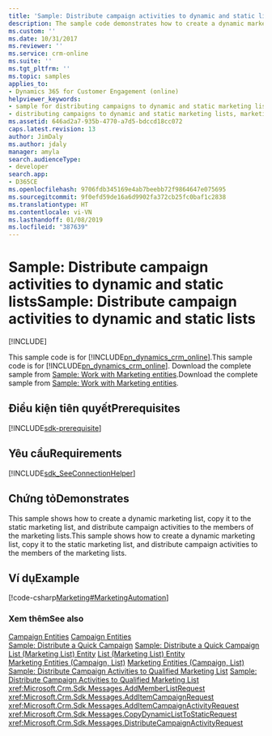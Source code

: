 ```yaml
---
title: 'Sample: Distribute campaign activities to dynamic and static lists (Developer Guide for Dynamics 365 for Customer Engagement) | MicrosoftDocs'
description: The sample code demonstrates how to create a dynamic marketing list, copy it to the static marketing list, and distribute campaign activities to the members of the marketing lists.
ms.custom: ''
ms.date: 10/31/2017
ms.reviewer: ''
ms.service: crm-online
ms.suite: ''
ms.tgt_pltfrm: ''
ms.topic: samples
applies_to:
- Dynamics 365 for Customer Engagement (online)
helpviewer_keywords:
- sample for distributing campaigns to dynamic and static marketing lists
- distributing campaigns to dynamic and static marketing lists, marketing entities sample
ms.assetid: 646ad2a7-935b-4770-a7d5-bdccd18cc072
caps.latest.revision: 13
author: JimDaly
ms.author: jdaly
manager: amyla
search.audienceType:
- developer
search.app:
- D365CE
ms.openlocfilehash: 9706fdb345169e4ab7beebb72f9864647e075695
ms.sourcegitcommit: 9f0efd59de16a6d9902fa372cb25fc0baf1c2838
ms.translationtype: HT
ms.contentlocale: vi-VN
ms.lasthandoff: 01/08/2019
ms.locfileid: "387639"
---
```

# <a name="sample-distribute-campaign-activities-to-dynamic-and-static-lists"></a><span data-ttu-id="b8cd4-103">Sample: Distribute campaign activities to dynamic and static lists</span><span class="sxs-lookup"><span data-stu-id="b8cd4-103">Sample: Distribute campaign activities to dynamic and static lists</span></span>

[!INCLUDE[](../includes/cc_applies_to_update_9_0_0.md)]

<span data-ttu-id="b8cd4-104">This sample code is for [!INCLUDE[pn_dynamics_crm_online](../includes/pn-dynamics-crm-online.md)].</span><span class="sxs-lookup"><span data-stu-id="b8cd4-104">This sample code is for [!INCLUDE[pn_dynamics_crm_online](../includes/pn-dynamics-crm-online.md)].</span></span> <span data-ttu-id="b8cd4-105">Download the complete sample from [Sample: Work with Marketing entities](https://code.msdn.microsoft.com/Marketing-Samples-c5429380).</span><span class="sxs-lookup"><span data-stu-id="b8cd4-105">Download the complete sample from [Sample: Work with Marketing entities](https://code.msdn.microsoft.com/Marketing-Samples-c5429380).</span></span> 

## <a name="prerequisites"></a><span data-ttu-id="b8cd4-106">Điều kiện tiên quyết</span><span class="sxs-lookup"><span data-stu-id="b8cd4-106">Prerequisites</span></span>
[!INCLUDE[sdk-prerequisite](../includes/sdk-prerequisite.md)]
  
## <a name="requirements"></a><span data-ttu-id="b8cd4-107">Yêu cầu</span><span class="sxs-lookup"><span data-stu-id="b8cd4-107">Requirements</span></span>  
[!INCLUDE[sdk_SeeConnectionHelper](../includes/sdk-seeconnectionhelper.md)]
  
## <a name="demonstrates"></a><span data-ttu-id="b8cd4-108">Chứng tỏ</span><span class="sxs-lookup"><span data-stu-id="b8cd4-108">Demonstrates</span></span>  
 <span data-ttu-id="b8cd4-109">This sample shows how to create a dynamic marketing list, copy it to the static marketing list, and distribute campaign activities to the members of the marketing lists.</span><span class="sxs-lookup"><span data-stu-id="b8cd4-109">This sample shows how to create a dynamic marketing list, copy it to the static marketing list, and distribute campaign activities to the members of the marketing lists.</span></span>  
  
## <a name="example"></a><span data-ttu-id="b8cd4-110">Ví dụ</span><span class="sxs-lookup"><span data-stu-id="b8cd4-110">Example</span></span>  
 [!code-csharp[Marketing#MarketingAutomation](../snippets/csharp/CRMV8/marketing/cs/marketingautomation.cs#marketingautomation)]  
  
### <a name="see-also"></a><span data-ttu-id="b8cd4-111">Xem thêm</span><span class="sxs-lookup"><span data-stu-id="b8cd4-111">See also</span></span>  
 <span data-ttu-id="b8cd4-112">[Campaign Entities](campaign-entities.md) </span><span class="sxs-lookup"><span data-stu-id="b8cd4-112">[Campaign Entities](campaign-entities.md) </span></span>  
 <span data-ttu-id="b8cd4-113">[Sample: Distribute a Quick Campaign](sample-distribute-a-quick-campaign.md) </span><span class="sxs-lookup"><span data-stu-id="b8cd4-113">[Sample: Distribute a Quick Campaign](sample-distribute-a-quick-campaign.md) </span></span>  
 <span data-ttu-id="b8cd4-114">[List (Marketing List) Entity](list-marketing-list-entity.md) </span><span class="sxs-lookup"><span data-stu-id="b8cd4-114">[List (Marketing List) Entity](list-marketing-list-entity.md) </span></span>  
 <span data-ttu-id="b8cd4-115">[Marketing Entities (Campaign, List)](marketing-entities-campaign-list.md) </span><span class="sxs-lookup"><span data-stu-id="b8cd4-115">[Marketing Entities (Campaign, List)](marketing-entities-campaign-list.md) </span></span>  
 <span data-ttu-id="b8cd4-116">[Sample: Distribute Campaign Activities to Qualified Marketing List](sample-distribute-campaign-activities-qualified-marketing-list.md) </span><span class="sxs-lookup"><span data-stu-id="b8cd4-116">[Sample: Distribute Campaign Activities to Qualified Marketing List](sample-distribute-campaign-activities-qualified-marketing-list.md) </span></span>  
 <xref:Microsoft.Crm.Sdk.Messages.AddMemberListRequest>   
 <xref:Microsoft.Crm.Sdk.Messages.AddItemCampaignRequest>   
 <xref:Microsoft.Crm.Sdk.Messages.AddItemCampaignActivityRequest>   
 <xref:Microsoft.Crm.Sdk.Messages.CopyDynamicListToStaticRequest>   
 <xref:Microsoft.Crm.Sdk.Messages.DistributeCampaignActivityRequest>
